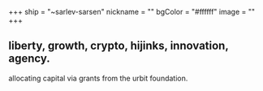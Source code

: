 +++
ship = "~sarlev-sarsen"
nickname = ""
bgColor = "#ffffff"
image = ""
+++

liberty, growth, crypto, hijinks, innovation, agency.
-------------------------------------------------------
allocating capital via grants from the urbit foundation.
